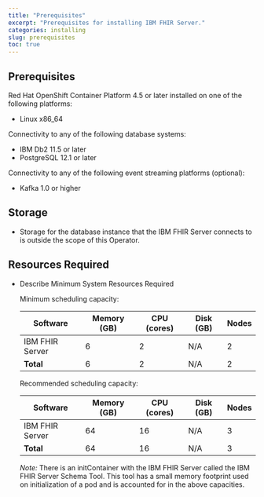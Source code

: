 ```yaml
---
title: "Prerequisites"
excerpt: "Prerequisites for installing IBM FHIR Server."
categories: installing
slug: prerequisites
toc: true
---
```


## Prerequisites

Red Hat OpenShift Container Platform 4.5 or later installed on one of the following platforms:

* Linux x86_64

Connectivity to any of the following database systems:

* IBM Db2 11.5 or later
* PostgreSQL 12.1 or later

Connectivity to any of the following event streaming platforms (optional):

* Kafka 1.0 or higher

## Storage

* Storage for the database instance that the IBM FHIR Server connects to is outside the scope of this Operator.

## Resources Required

* Describe Minimum System Resources Required

    Minimum scheduling capacity:
    
    | Software        | Memory (GB) | CPU (cores) | Disk (GB) | Nodes |
    | --------------- | ----------- | ----------- | --------- | ----- |
    | IBM FHIR Server |     6       |     2       |    N/A    |   2   |
    | **Total**       |     6       |     2       |    N/A    |   2   |
    
    Recommended scheduling capacity:
    
    | Software        | Memory (GB) | CPU (cores) | Disk (GB) | Nodes |
    | --------------- | ----------- | ----------- | --------- | ----- |
    | IBM FHIR Server |     64      |     16      |    N/A    |   3   |
    | **Total**       |     64      |     16      |    N/A    |   3   |
    
    *Note:* There is an initContainer with the IBM FHIR Server called the IBM FHIR Server Schema Tool. This tool has a small memory footprint used on initialization of a pod and is accounted for in the above capacities.
